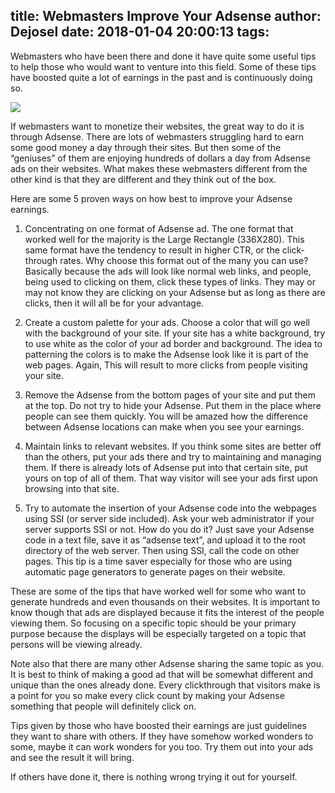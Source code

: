 title: Webmasters Improve Your Adsense
author: Dejosel
date: 2018-01-04 20:00:13
tags:
---
Webmasters who have been there and done it have quite some useful tips to help those who would want to venture into this field. Some of these tips have boosted quite a lot of earnings in the past and is continuously doing so.

<img class="img-responsive" src="images/adsense_logo.png" data-action="zoom" />

If webmasters want to monetize their websites, the great way to do it is through Adsense. There are lots of webmasters struggling hard to earn some good money a day through their sites. But then some of the “geniuses” of them are enjoying hundreds of dollars a day from Adsense ads on their websites. What makes these webmasters different from the other kind is that they are different and they think out of the box. 

Here are some 5 proven ways on how best to improve your Adsense earnings.

1. Concentrating on one format of Adsense ad. The one format that worked well for the majority is the Large Rectangle (336X280). This same format have the tendency to result in higher CTR, or the click-through rates. Why choose this format out of the many you can use? Basically because the ads will look like normal web links, and people, being used to clicking on them, click these types of links. They may or may not know they are clicking on your Adsense but as long as there are clicks, then it will all be for your advantage.

2. Create a custom palette for your ads. Choose a color that will go well with the background of your site. If your site has a white background, try to use white as the color of your ad border and background. The idea to patterning the colors is to make the Adsense look like it is part of the web pages. Again, This will result to more clicks from people visiting your site.

3. Remove the Adsense from the bottom pages of your site and put them at the top. Do not try to hide your Adsense. Put them in the place where people can see them quickly. You will be amazed how the difference between Adsense locations can make when you see your earnings.

4. Maintain links to relevant websites. If you think some sites are better off than the others, put your ads there and try to maintaining and managing them. If there is already lots of Adsense put into that certain site, put yours on top of all of them. That way visitor will see your ads first upon browsing into that site.

5. Try to automate the insertion of your Adsense code into the webpages using SSI (or server side included). Ask your web administrator if your server supports SSI or not. How do you do it? Just save your Adsense code in a text file, save it as “adsense text”, and upload it to the root directory of the web server. Then using SSI, call the code on other pages. This tip is a time saver especially for those who are using automatic page generators to generate pages on their website.

These are some of the tips that have worked well for some who want to generate hundreds and even thousands on their websites. It is important to know though that ads are displayed because it fits the interest of the people viewing them. So focusing on a specific topic should be your primary purpose because the displays will be especially targeted on a topic that persons will be viewing already. 

Note also that there are many other Adsense sharing the same topic as you. It is best to think of making a good ad that will be somewhat different and unique than the ones already done. Every clickthrough that visitors make is a point for you so make every click count by making your Adsense something that people will definitely click on.

Tips given by those who have boosted their earnings are just guidelines they want to share with others. If they have somehow worked wonders to some, maybe it can work wonders for you too. Try them out into your ads and see the result it will bring.

If others have done it, there is nothing wrong trying it out for yourself.

